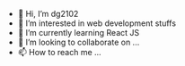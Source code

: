 - 👋 Hi, I’m dg2102
- 👀 I’m interested in web development stuffs
- 🌱 I’m currently learning React JS
- 💞️ I’m looking to collaborate on ...
- 📫 How to reach me ...

<!---
dg2102/dg2102 is a ✨ special ✨ repository because its `README.md` (this file) appears on your GitHub profile.
You can click the Preview link to take a look at your changes.
--->
